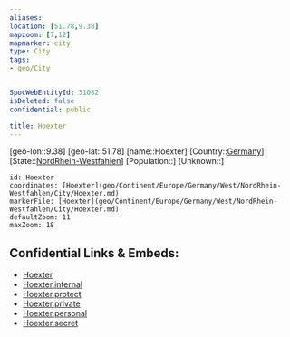 ```yaml
---
aliases: 
location: [51.78,9.38]
mapzoom: [7,12] 
mapmarker: city 
type: City
tags:
- geo/City


SpocWebEntityId: 31082
isDeleted: false
confidential: public

title: Hoexter
---
```

[geo-lon::9.38]
[geo-lat::51.78]
[name::Hoexter]
[Country::[Germany](geo/Continent/Europe/Germany.md)]
[State::[NordRhein-Westfahlen](NordRhein-Westfahlen)]
[Population::]
[Unknown::]


```leaflet
id: Hoexter
coordinates: [Hoexter](geo/Continent/Europe/Germany/West/NordRhein-Westfahlen/City/Hoexter.md)
markerFile: [Hoexter](geo/Continent/Europe/Germany/West/NordRhein-Westfahlen/City/Hoexter.md)
defaultZoom: 11 
maxZoom: 18
```


## Confidential Links & Embeds: 
- [Hoexter](../../../../../../../../_public/geo/Continent/Europe/Germany/West/NordRhein-Westfahlen/City/Hoexter.md) 
- [Hoexter.internal](../../../../../../../../_internal/geo/Continent/Europe/Germany/West/NordRhein-Westfahlen/City/Hoexter.internal.md) 
- [Hoexter.protect](../../../../../../../../_protect/geo/Continent/Europe/Germany/West/NordRhein-Westfahlen/City/Hoexter.protect.md) 
- [Hoexter.private](../../../../../../../../_private/geo/Continent/Europe/Germany/West/NordRhein-Westfahlen/City/Hoexter.private.md) 
- [Hoexter.personal](../../../../../../../../_personal/geo/Continent/Europe/Germany/West/NordRhein-Westfahlen/City/Hoexter.personal.md) 
- [Hoexter.secret](../../../../../../../../_secret/geo/Continent/Europe/Germany/West/NordRhein-Westfahlen/City/Hoexter.secret.md) 
